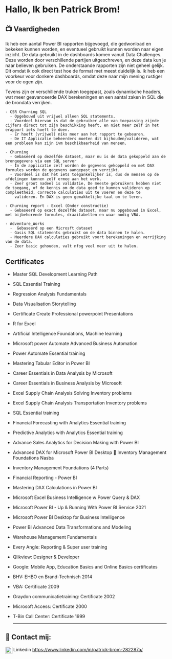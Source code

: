 <h1>Hallo, Ik ben Patrick Brom! <br/><a href="https://github.com/PatrickBrom/portfolio"></a> <a href="https://www.linkedin.com/in/patrick-brom-282287a/"></a>
  
<h2>📺 Vaardigheden</h2>

Ik heb een aantal Power BI rapporten bijgevoegd, die gedwonload en bekeken kunnen worden, en eventueel gebruikt kunnen worden naar eigen inzicht.
De data gebruikt in de dashboards komen vanuit Data Challenges. Deze worden door verschillende partijen uitgeschreven, en deze data kun je naar believen gebruiken.
De onderstaande rapporten zijn niet geheel gelijk. Dit omdat ik ook direct test hoe de format met meest duidelijk is. Ik heb een voorkeur voor donkere dashboards, omdat deze naar mijn mening rustiger 
voor de ogen zijn.

Tevens zijn er verschillende truken toegepast, zoals dynamische headers, wat meer geavanceerde DAX berekeningen en een aantal zaken in SQL die de brondata verrijken.


    - CSR Churning SQL
      - Opgebouwd uit vrijwel alleen SQL statements.
      - Voordeel hiervan is dat de gebruiker alle van toepassing zijnde cijfers direct tot zijn beschikking heeft, en niet meer zelf in het erapport iets hoeft te doen.
      - Er hoeft (vrijwel) niks meer aan het rapport te gebeuren.
      - De IT Applicatie beheerders moeten dit bijhouden/valideren, wat een probleem kan zijn ivm beschikbaarheid van mensen.
    
    - Churning
      - Gebaseerd op dezelfde dataset, maar nu is de data gekoppeld aan de brongegevens via een SQL server
      - In de applicatie zelf worden de gegevens gekoppeld en met DAX formules worden de gegevens aangepast en verrijkt.
      - Voordeel is dat het iets toegankelijker is, dus de mensen op de afdelingen kunnen zelf ermee aan het werk.
      - Zeer groot nadeel is validatie, De meeste gebruikers hebben niet de toegang, of de kennis om de data goed te kunnen valideren op compleetheid, correcte calculaties uit te voeren en deze te 
        valideren. En DAX is geen gemakkelijke taal om te leren.
        
    - Churning report - Excel (Onder constructie)
      - Gebaseerd op exact dezelfde dataset, maar nu opgebouwd in Excel, met bijbehorende formules, draaitabellen en waar nodig VBA.

    - Adventure_Works
      -  Gebaseerd op een Microsft dataset
      - Gasis SQL statements gebruikt om de data binnen te halen.
      - Meerdere DAX calculaties gebruikt voort berekeningen en verrijking van de data.
      - Zeer basic gehouden, valt nfog veel meer uit te halen.

      

<h2>Certificates</h2>

  - Master SQL Development Learning Path                                                                                      
  - SQL Essential Training
  -	Regression Analysis Fundamentals
  - Data Visualisation Storytelling
  -	Certificate Create Professional powerpoint Presentations
  -	R for Excel
  -	Artificial Intelligence Foundations, Machine learning
  -	Microsoft power Automate Advanced Business Automation
  -	Power Automate Essential training
  -	Mastering Tabular Editor in Power BI
  -	Career Essentials in Data Analysis by Microsoft
  -	Career Essentials in Business Analysis by Microsoft
  -	Excel Supply Chain Analysis Solving Inventory problems
  -	Excel Supply Chain Analysis Transportation Inventory problems
  -	SQL Essential training
  -	Financial Forecasting with Analytics Essential training
  -	Predictive Analytics with Analytics Essential training
  -	Advance Sales Analytics for Decision Making with Power BI 
  -	Advanced DAX for Microsoft Power BI Desktop		Inventory Management Foundations Nasba
  -	Inventory Management Foundations (4 Parts)
  -	Financial Reporting - Power BI
  -	Mastering DAX Calculations in Power BI
  -	Microsoft Excel Business Intelligence w Power Query & DAX
  -	Microsoft Power BI - Up & Running With Power BI Service 2021
  -	Microsoft Power BI Desktop for Business Intelligence
  -	Power BI Advanced Data Transformations and Modeling
  -	Warehouse Management Fundamentals
  -	Every Angle: Reporting & Super user training
  -	Qlikview: Designer & Developer
  -	Google: Mobile App, Education Basics and Online Basics certificates
  -	BHV: EHBO en Brand-Technisch 2014
  -	VBA: Certificate 2009
  -	Graydon communicatietraining: Certificate 2002
  -	Microsoft Access: Certificate 2000
  -	T-Bin Call Center: Certificate 1999

    - ---------------------

  

<h2> 🤳 Contact mij:</h2>

<img align="left" alt="JoshMadakor | LinkedIn" width="22px" src="https://cdn.jsdelivr.net/npm/simple-icons@v3/icons/linkedin.svg" /> Linkedin
https://www.linkedin.com/in/patrick-brom-282287a/


